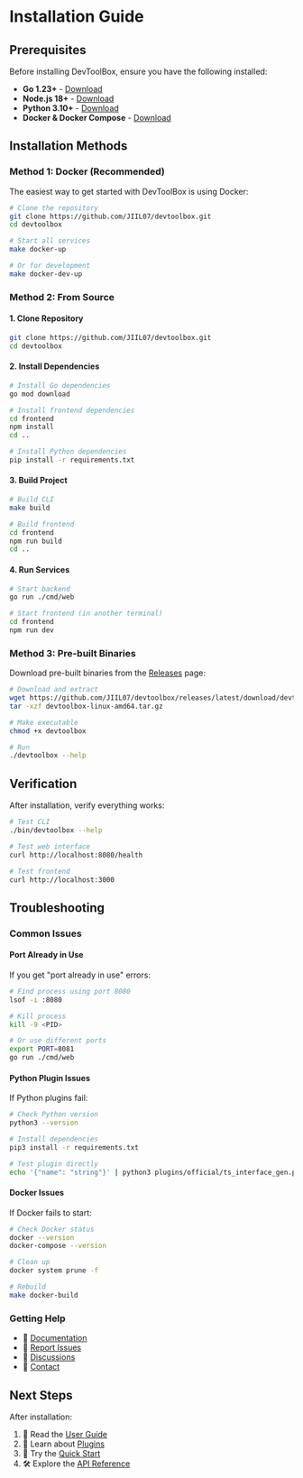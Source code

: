 # Installation Guide

## Prerequisites

Before installing DevToolBox, ensure you have the following installed:

- **Go 1.23+** - [Download](https://golang.org/dl/)
- **Node.js 18+** - [Download](https://nodejs.org/)
- **Python 3.10+** - [Download](https://python.org/downloads/)
- **Docker & Docker Compose** - [Download](https://docker.com/get-started/)

## Installation Methods

### Method 1: Docker (Recommended)

The easiest way to get started with DevToolBox is using Docker:

```bash
# Clone the repository
git clone https://github.com/JIIL07/devtoolbox.git
cd devtoolbox

# Start all services
make docker-up

# Or for development
make docker-dev-up
```

### Method 2: From Source

#### 1. Clone Repository

```bash
git clone https://github.com/JIIL07/devtoolbox.git
cd devtoolbox
```

#### 2. Install Dependencies

```bash
# Install Go dependencies
go mod download

# Install frontend dependencies
cd frontend
npm install
cd ..

# Install Python dependencies
pip install -r requirements.txt
```

#### 3. Build Project

```bash
# Build CLI
make build

# Build frontend
cd frontend
npm run build
cd ..
```

#### 4. Run Services

```bash
# Start backend
go run ./cmd/web

# Start frontend (in another terminal)
cd frontend
npm run dev
```

### Method 3: Pre-built Binaries

Download pre-built binaries from the [Releases](https://github.com/JIIL07/devtoolbox/releases) page:

```bash
# Download and extract
wget https://github.com/JIIL07/devtoolbox/releases/latest/download/devtoolbox-linux-amd64.tar.gz
tar -xzf devtoolbox-linux-amd64.tar.gz

# Make executable
chmod +x devtoolbox

# Run
./devtoolbox --help
```

## Verification

After installation, verify everything works:

```bash
# Test CLI
./bin/devtoolbox --help

# Test web interface
curl http://localhost:8080/health

# Test frontend
curl http://localhost:3000
```

## Troubleshooting

### Common Issues

#### Port Already in Use

If you get "port already in use" errors:

```bash
# Find process using port 8080
lsof -i :8080

# Kill process
kill -9 <PID>

# Or use different ports
export PORT=8081
go run ./cmd/web
```

#### Python Plugin Issues

If Python plugins fail:

```bash
# Check Python version
python3 --version

# Install dependencies
pip3 install -r requirements.txt

# Test plugin directly
echo '{"name": "string"}' | python3 plugins/official/ts_interface_gen.py
```

#### Docker Issues

If Docker fails to start:

```bash
# Check Docker status
docker --version
docker-compose --version

# Clean up
docker system prune -f

# Rebuild
make docker-build
```

### Getting Help

- 📖 [Documentation](docs/)
- 🐛 [Report Issues](https://github.com/JIIL07/devtoolbox/issues)
- 💬 [Discussions](https://github.com/JIIL07/devtoolbox/discussions)
- 📧 [Contact](mailto:your-email@example.com)

## Next Steps

After installation:

1. 📖 Read the [User Guide](user-guide.md)
2. 🔌 Learn about [Plugins](plugins-guide.md)
3. 🚀 Try the [Quick Start](quick-start.md)
4. 🛠️ Explore the [API Reference](api-reference.md)
